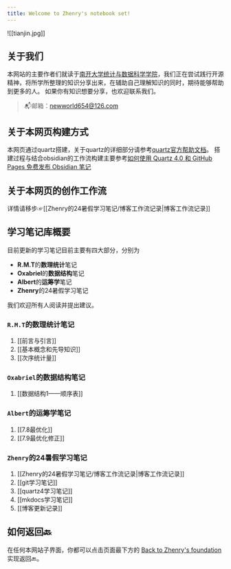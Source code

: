```yaml
---
title: Welcome to Zhenry's notebook set!
---
```

![[tianjin.jpg]]
## 关于我们
本网站的主要作者们就读于[南开大学统计与数据科学学院](https://stat.nankai.edu.cn/)，我们正在尝试践行开源精神，将所学所整理的知识分享出来，在辅助自己理解知识的同时，期待能够帮助到更多的人。
如果你有知识想要分享，也欢迎联系我们。

>📬邮箱：newworld654@126.com
## 关于本网页构建方式
本网页通过quartz搭建，关于quartz的详细部分请参考[quartz官方帮助文档](https://quartz.jzhao.xyz)。
搭建过程与结合obsidian的工作流构建主要参考[如何使用 Quartz 4.0 和 GitHub Pages 免费发布 Obsidian 笔记](https://insile.github.io/my-notes/%E7%AC%94%E8%AE%B0/%E5%85%AC%E5%85%B1%E7%AC%94%E8%AE%B0%E5%BA%93/%E5%A6%82%E4%BD%95%E4%BD%BF%E7%94%A8-Quartz-4.0-%E5%92%8C-GitHub-Pages-%E5%85%8D%E8%B4%B9%E5%8F%91%E5%B8%83-Obsidian-%E7%AC%94%E8%AE%B0)

## 关于本网页的创作工作流
详情请移步☞[[Zhenry的24暑假学习笔记/博客工作流记录|博客工作流记录]]

## 学习笔记库概要
目前更新的学习笔记目前主要有四大部分，分别为
* **R.M.T**的**数理统计**笔记
* **Oxabriel**的**数据结构**笔记
* **Albert**的**运筹学**笔记
* **Zhenry**的24暑假学习笔记

我们欢迎所有人阅读并提出建议。

### `R.M.T`的数理统计笔记
1. [[前言与引言]]
2. [[基本概念和先导知识]]
3. [[次序统计量]]

### `Oxabriel`的数据结构笔记
1. [[数据结构1——顺序表]]


### `Albert`的运筹学笔记
1. [[7.8最优化]]
2. [[7.9最优化修正]]

### `Zhenry`的24暑假学习笔记
1. [[Zhenry的24暑假学习笔记/博客工作流记录|博客工作流记录]]
2. [[git学习笔记]]
3. [[quartz4学习笔记]]
4. [[mkdocs学习笔记]]
5. [[博客更新记录]]

## 如何返回🔙
在任何本网站子界面，你都可以点击页面最下方的 [Back to Zhenry's foundation](https://zhenrys.github.io)实现返回🔙。
